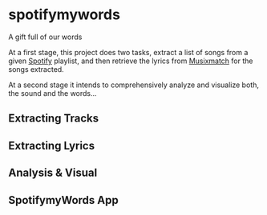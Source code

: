 # spotifymywords
A gift full of our words

At a first stage, this project does two tasks, extract a list of songs from a given [Spotify](https://developer.spotify.com/)
playlist, and then retrieve the lyrics from [Musixmatch](https://developer.muusixmatch.com/) for the songs extracted.

At a second stage it intends to comprehensively analyze and visualize both, the sound and the words...

## Extracting Tracks

## Extracting Lyrics

## Analysis & Visual

## SpotifymyWords App
